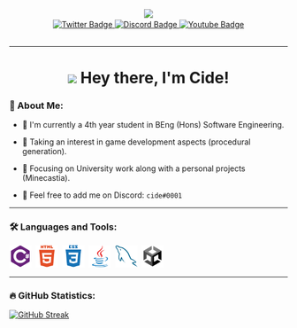 <div id="header" align="center">
  <img src="https://i.imgur.com/YxP8O26.png" width="250"/>
</div>

<div id="badges" align="center">
  <a href="https://twitter.com/cidebaee">
    <img src="https://img.shields.io/badge/Twitter-blue?style=for-the-badge&logo=twitter&logoColor=white" alt="Twitter Badge"/>
  </a>
  <a href="https://discord.com/invite/UNHRcMEcJa">
    <img src="https://img.shields.io/badge/Discord Server-darkblue?style=for-the-badge&logo=discord&logoColor=white" alt="Discord Badge"/>
  </a>
  <a href="https://www.youtube.com/watch?v=dQw4w9WgXcQ">
    <img src="https://img.shields.io/badge/YouTube-red?style=for-the-badge&logo=youtube&logoColor=white" alt="Youtube Badge"/>
  </a>
</div>

<div id="views" align="center">
  <img src="https://komarev.com/ghpvc/?username=cidebae&style=flat-square&color=blue" alt=""/>
</div>

---

<div id="hello" align="center">
  <h1>
    <img src="https://media.giphy.com/media/hvRJCLFzcasrR4ia7z/giphy.gif" width="30px"/>
    Hey there, I'm Cide!
  </h1>
</div>


### 📌 About Me:

- 📝 I'm currently a 4th year student in BEng (Hons) Software Engineering.

- 🎲 Taking an interest in game development aspects (procedural generation).

- 👀 Focusing on University work along with a personal projects (Minecastia).

- 👋 Feel free to add me on Discord: ```cide#0001```

---

### :hammer_and_wrench: Languages and Tools:
<div>
  <img src="https://github.com/devicons/devicon/blob/master/icons/csharp/csharp-plain.svg" title="C#" alt="C#" width="40" height="40"/>&nbsp;
  <img src="https://github.com/devicons/devicon/blob/master/icons/html5/html5-plain-wordmark.svg" title="HTML5" alt="HTML" width="40" height="40"/>&nbsp;
  <img src="https://github.com/devicons/devicon/blob/master/icons/css3/css3-plain-wordmark.svg"  title="CSS3" alt="CSS" width="40" height="40"/>&nbsp;
  <img src="https://github.com/devicons/devicon/blob/master/icons/java/java-original.svg" title="Java" alt="Java" width="40" height="40"/>&nbsp;
  <img src="https://github.com/devicons/devicon/blob/master/icons/mysql/mysql-plain.svg" title="MySQL"  alt="MySQL" width="40" height="40"/>&nbsp;
  <img src="https://github.com/devicons/devicon/blob/master/icons/unity/unity-original.svg" title="Unity"  alt="Unity" width="40" height="40"/>&nbsp;
</div>

---

### :fire: GitHub Statistics:
[![GitHub Streak](http://github-readme-streak-stats.herokuapp.com?user=cidebae&theme=github-dark-blue&date_format=M%20j%5B%2C%20Y%5D)](https://git.io/streak-stats)
